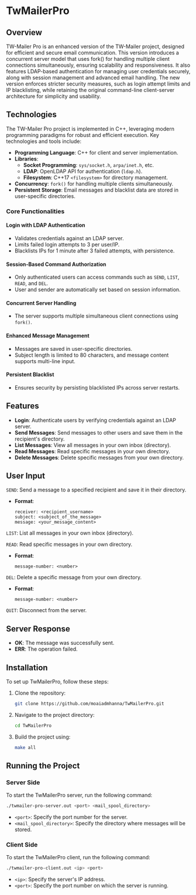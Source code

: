 
# TwMailerPro

## Overview
TW-Mailer Pro is an enhanced version of the TW-Mailer project, designed for efficient and secure email communication. This version introduces a concurrent server model that uses fork() for handling multiple client connections simultaneously, ensuring scalability and responsiveness. It also features LDAP-based authentication for managing user credentials securely, along with session management and advanced email handling. The new version enforces stricter security measures, such as login attempt limits and IP blacklisting, while retaining the original command-line client-server architecture for simplicity and usability.

## Technologies
The TW-Mailer Pro project is implemented in C++, leveraging modern programming paradigms for robust and efficient execution. Key technologies and tools include:

- **Programming Language**: C++ for client and server implementation.
- **Libraries**:
  - **Socket Programming**: `sys/socket.h`, `arpa/inet.h`, etc.
  - **LDAP**: OpenLDAP API for authentication (`ldap.h`).
  - **Filesystem**: C++17 `<filesystem>` for directory management.
- **Concurrency**: `fork()` for handling multiple clients simultaneously.
- **Persistent Storage**: Email messages and blacklist data are stored in user-specific directories.

### Core Functionalities

#### Login with LDAP Authentication
- Validates credentials against an LDAP server.
- Limits failed login attempts to 3 per user/IP.
- Blacklists IPs for 1 minute after 3 failed attempts, with persistence.

#### Session-Based Command Authorization
- Only authenticated users can access commands such as `SEND`, `LIST`, `READ`, and `DEL`.
- User and sender are automatically set based on session information.

#### Concurrent Server Handling
- The server supports multiple simultaneous client connections using `fork()`.

#### Enhanced Message Management
- Messages are saved in user-specific directories.
- Subject length is limited to 80 characters, and message content supports multi-line input.

#### Persistent Blacklist
- Ensures security by persisting blacklisted IPs across server restarts.

## Features
- **Login**: Authenticate users by verifying credentials against an LDAP server.
- **Send Messages**: Send messages to other users and save them in the recipient's directory.
- **List Messages**: View all messages in your own inbox (directory).
- **Read Messages**: Read specific messages in your own directory.
- **Delete Messages**: Delete specific messages from your own directory.

## User Input

```SEND```: Send a message to a specified recipient and save it in their directory.
   - **Format**:
     ```
     receiver: <recipient_username>
     subject: <subject_of_the_message>
     message: <your_message_content>
     ```
     
```LIST```: List all messages in your own inbox (directory).

```READ```: Read specific messages in your own directory.
   - **Format**:
     ```
     message-number: <number>
     ```

```DEL```: Delete a specific message from your own directory.
   - **Format**:
     ```
     message-number: <number>
     ```

```QUIT```: Disconnect from the server.

## Server Response
- **OK**: The message was successfully sent.
- **ERR**: The operation failed.

## Installation
To set up TwMailerPro, follow these steps:

1. Clone the repository:
   ```bash
   git clone https://github.com/moaiadmhanna/TwMailerPro.git
   ```

2. Navigate to the project directory:
   ```bash
   cd TwMailerPro
   ```

3. Build the project using:
   ```bash
   make all
   ```

## Running the Project

### Server Side
To start the TwMailerPro server, run the following command:
```bash
./twmailer-pro-server.out <port> <mail_spool_directory>
```
- `<port>`: Specify the port number for the server.
- `<mail_spool_directory>`: Specify the directory where messages will be stored.

### Client Side
To start the TwMailerPro client, run the following command:
```bash
./twmailer-pro-client.out <ip> <port>
```
- `<ip>`: Specify the server's IP address.
- `<port>`: Specify the port number on which the server is running.
